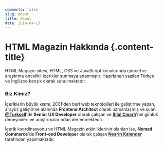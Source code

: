 ```yaml
---
comments: false
slug: about
title: About
date: 2014-04-13
---
```


# HTML Magazin Hakkında {.content-title}
HTML Magazin sitesi, HTML, CSS ve JavaScript konularında güncel ve araştırma öncelikli içerikler sunmaya adanmıştır. Hazırlanan yazılan Türkçe ve İngilizce karışık olarak sunulmaktadır.

### Biz Kimiz?
İçeriklerin büyük kısmı, 2001'den beri web teknolojileri ile geliştirme yapan, arayüz geliştirme alanında __Frontend Architect__ olarak uzmanlaşmış ve şuan __[@Turkcell](http://twitter.com/turkcell)__'de __Senior UX Developer__ olarak çalışan ve __[Bilal Çınarlı](http://bcinarli.com)__'nın günlük deneyimleri ve araştırmalarından derlenmektedir.

İçerik koordinasyonu ve HTML Magazin etkinliklerinin planları ise, __Nomad Commerce__'de __Front-end Developer__ olarak çalışan __[Nesrin Kalender](https://twitter.com/nesrinkalender)__ tarafından yapılmaktadır.